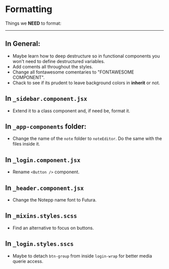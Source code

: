 # Formatting

Things we **NEED** to format:

------

## In General:

- Maybe learn how to deep destructure so in functional components you won't need to define destructured variables.
- Add coments all throughout the styles.
- Change all fontawesome comentaries to "FONTAWESOME COMPONENT".
- Chack to see if its prudent to leave background colors in **inherit** or not.

## In  `_sidebar.component.jsx`

- Extend it to a class component and, if need be, format it.

## In `_app-components` folder:

- Change the name of the `note` folder to `noteEditor`. Do the same with the files inside it.

## In `_login.component.jsx`

- Rename `<Button />` component.

## In  `_header.component.jsx`

- Change the Notepp name font to Futura.

## In `_mixins.styles.scss`

- Find an alternative to focus on buttons.

## In `_login.styles.sscs`

- Maybe to detach `btn-group` from inside `login-wrap` for better media querie access.

